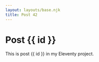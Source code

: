 ```yaml
---
layout: layouts/base.njk
title: Post 42
---
```


# Post {{ id }}

This is post {{ id }} in my Eleventy project.
